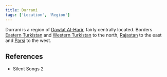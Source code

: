 ```yaml
---
title: Durrani
tags: ['Location', 'Region']
---
```

Durrani is a region of [Dawlat Al-Harir](wiki/Dawlat%20Al-Harir.md), fairly centrally located. Borders [Eastern Turkistan](wiki/Eastern%20Turkistan.md) and [Western Turkistan](wiki/Western%20Turkistan.md) to the north, [Rajastan](wiki/Rajastan.md) to the east and [Parsi](wiki/Parsi.md) to the west.

## References
- Silent Songs 2

